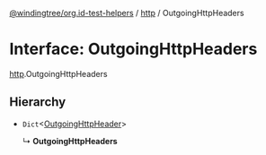 [@windingtree/org.id-test-helpers](../README.md) / [http](../modules/http.md) / OutgoingHttpHeaders

# Interface: OutgoingHttpHeaders

[http](../modules/http.md).OutgoingHttpHeaders

## Hierarchy

- `Dict`<[OutgoingHttpHeader](../modules/http.md#outgoinghttpheader)\>

  ↳ **OutgoingHttpHeaders**
